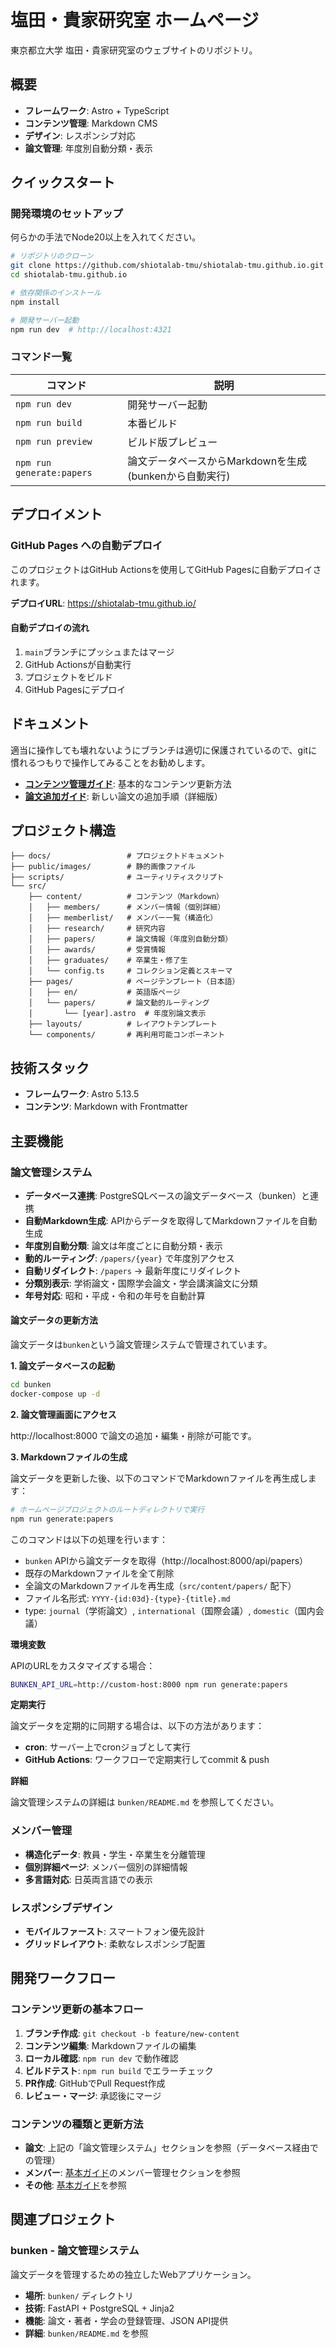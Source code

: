 # 塩田・貴家研究室 ホームページ

東京都立大学 塩田・貴家研究室のウェブサイトのリポジトリ。

## 概要

- **フレームワーク**: Astro + TypeScript
- **コンテンツ管理**: Markdown CMS
- **デザイン**: レスポンシブ対応
- **論文管理**: 年度別自動分類・表示

## クイックスタート

### 開発環境のセットアップ
何らかの手法でNode20以上を入れてください。
```bash
# リポジトリのクローン
git clone https://github.com/shiotalab-tmu/shiotalab-tmu.github.io.git
cd shiotalab-tmu.github.io

# 依存関係のインストール
npm install

# 開発サーバー起動
npm run dev  # http://localhost:4321
```

### コマンド一覧

| コマンド | 説明 |
|---------|------|
| `npm run dev` | 開発サーバー起動 |
| `npm run build` | 本番ビルド |
| `npm run preview` | ビルド版プレビュー |
| `npm run generate:papers` | 論文データベースからMarkdownを生成(bunkenから自動実行) |

## デプロイメント

### GitHub Pages への自動デプロイ

このプロジェクトはGitHub Actionsを使用してGitHub Pagesに自動デプロイされます。

**デプロイURL**: https://shiotalab-tmu.github.io/

#### 自動デプロイの流れ
1. `main`ブランチにプッシュまたはマージ
2. GitHub Actionsが自動実行
3. プロジェクトをビルド
4. GitHub Pagesにデプロイ

## ドキュメント
適当に操作しても壊れないようにブランチは適切に保護されているので、gitに慣れるつもりで操作してみることをお勧めします。
- **[コンテンツ管理ガイド](docs/CONTENT_GUIDE.md)**: 基本的なコンテンツ更新方法
- **[論文追加ガイド](docs/add-paper.md)**: 新しい論文の追加手順（詳細版）

## プロジェクト構造

```
├── docs/                 # プロジェクトドキュメント
├── public/images/        # 静的画像ファイル
├── scripts/              # ユーティリティスクリプト
└── src/
    ├── content/          # コンテンツ（Markdown）
    │   ├── members/      # メンバー情報（個別詳細）
    │   ├── memberlist/   # メンバー一覧（構造化）
    │   ├── research/     # 研究内容
    │   ├── papers/       # 論文情報（年度別自動分類）
    │   ├── awards/       # 受賞情報
    │   ├── graduates/    # 卒業生・修了生
    │   └── config.ts     # コレクション定義とスキーマ
    ├── pages/            # ページテンプレート（日本語）
    │   ├── en/           # 英語版ページ
    │   └── papers/       # 論文動的ルーティング
    │       └── [year].astro  # 年度別論文表示
    ├── layouts/          # レイアウトテンプレート
    └── components/       # 再利用可能コンポーネント
```

## 技術スタック

- **フレームワーク**: Astro 5.13.5
- **コンテンツ**: Markdown with Frontmatter

## 主要機能

### 論文管理システム
- **データベース連携**: PostgreSQLベースの論文データベース（bunken）と連携
- **自動Markdown生成**: APIからデータを取得してMarkdownファイルを自動生成
- **年度別自動分類**: 論文は年度ごとに自動分類・表示
- **動的ルーティング**: `/papers/{year}` で年度別アクセス
- **自動リダイレクト**: `/papers` → 最新年度にリダイレクト
- **分類別表示**: 学術論文・国際学会論文・学会講演論文に分類
- **年号対応**: 昭和・平成・令和の年号を自動計算

#### 論文データの更新方法

論文データは`bunken`という論文管理システムで管理されています。

**1. 論文データベースの起動**

```bash
cd bunken
docker-compose up -d
```

**2. 論文管理画面にアクセス**

http://localhost:8000 で論文の追加・編集・削除が可能です。

**3. Markdownファイルの生成**

論文データを更新した後、以下のコマンドでMarkdownファイルを再生成します：

```bash
# ホームページプロジェクトのルートディレクトリで実行
npm run generate:papers
```

このコマンドは以下の処理を行います：
- `bunken` APIから論文データを取得（http://localhost:8000/api/papers）
- 既存のMarkdownファイルを全て削除
- 全論文のMarkdownファイルを再生成（`src/content/papers/` 配下）
- ファイル名形式: `YYYY-{id:03d}-{type}-{title}.md`
- type: `journal`（学術論文）, `international`（国際会議）, `domestic`（国内会議）

**環境変数**

APIのURLをカスタマイズする場合：

```bash
BUNKEN_API_URL=http://custom-host:8000 npm run generate:papers
```

**定期実行**

論文データを定期的に同期する場合は、以下の方法があります：
- **cron**: サーバー上でcronジョブとして実行
- **GitHub Actions**: ワークフローで定期実行してcommit & push

**詳細**

論文管理システムの詳細は `bunken/README.md` を参照してください。

### メンバー管理
- **構造化データ**: 教員・学生・卒業生を分離管理
- **個別詳細ページ**: メンバー個別の詳細情報
- **多言語対応**: 日英両言語での表示

### レスポンシブデザイン
- **モバイルファースト**: スマートフォン優先設計
- **グリッドレイアウト**: 柔軟なレスポンシブ配置

## 開発ワークフロー

### コンテンツ更新の基本フロー
1. **ブランチ作成**: `git checkout -b feature/new-content`
2. **コンテンツ編集**: Markdownファイルの編集
3. **ローカル確認**: `npm run dev` で動作確認
4. **ビルドテスト**: `npm run build` でエラーチェック
5. **PR作成**: GitHubでPull Request作成
6. **レビュー・マージ**: 承認後にマージ

### コンテンツの種類と更新方法
- **論文**: 上記の「論文管理システム」セクションを参照（データベース経由での管理）
- **メンバー**: [基本ガイド](docs/CONTENT_GUIDE.md)のメンバー管理セクションを参照
- **その他**: [基本ガイド](docs/CONTENT_GUIDE.md)を参照

## 関連プロジェクト

### bunken - 論文管理システム

論文データを管理するための独立したWebアプリケーション。

- **場所**: `bunken/` ディレクトリ
- **技術**: FastAPI + PostgreSQL + Jinja2
- **機能**: 論文・著者・学会の登録管理、JSON API提供
- **詳細**: `bunken/README.md` を参照
